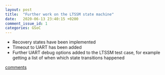 ```yaml
---
layout: post
title:  "Further work on the LTSSM state machine"
date:   2020-06-13 23:40:15 +0200
comment_issue_id: 1
categories: GSoC
---
```

- Recovery states have been implemented
- Timeout to UART has been added
- Further UART debug options added to the LTSSM test case, for example getting a list of when which state transitions happened

[comments][comments]

[git]: https://github.com/ECP5-PCIe/ECP5-PCIe
[Comments]: https://github.com/ECP5-PCIe/ECP5-PCIe.github.io/issues/11
